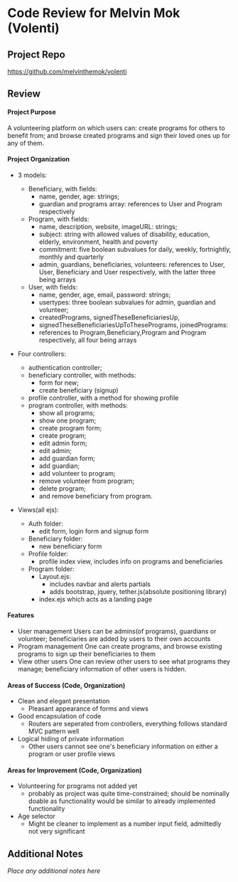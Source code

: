 # Code Review for Melvin Mok (Volenti)

## Project Repo

https://github.com/melvinthemok/volenti

## Review

#### Project Purpose

A volunteering platform on which users can:
    create programs for others to benefit from; and
    browse created programs and sign their loved ones up for any of them.

#### Project Organization

* 3 models:
    * Beneficiary, with fields: 
        * name, gender, age: strings; 
        * guardian and programs array: references to User and Program respectively
    * Program, with fields:
        * name, description, website, imageURL: strings;
        * subject: string with allowed values of disability, education, elderly, environment, health and poverty
        * commitment: five boolean subvalues for daily, weekly, fortnightly, monthly and quarterly
        * admin, guardians, beneficiaries, volunteers: references to User, User, Beneficiary and User respectively, with the latter    three being arrays
    * User, with fields:
        * name, gender, age, email, password: strings;
        * usertypes: three boolean subvalues for admin, guardian and volunteer;
        * createdPrograms, signedTheseBeneficiariesUp,
        * signedTheseBeneficiariesUpToThesePrograms, joinedPrograms:
        * references to Program,Beneficiary,Program and Program respectively, all four being arrays

* Four controllers: 
    * authentication controller;
    * beneficiary controller, with methods:
        * form for new;
        * create beneficiary (signup)
    * profile controller, with a method for showing profile
    * program controller, with methods:
        * show all programs;
        * show one program;
        * create program form;
        * create program;
        * edit admin form;
        * edit admin;
        * add guardian form;
        * add guardian;
        * add volunteer to program;
        * remove volunteer from program;
        * delete program;
        * and remove beneficiary from program.
        
* Views(all ejs):
    * Auth folder: 
        * edit form, login form and signup form
    * Beneficiary folder: 
        * new beneficiary form
    * Profile folder:
        * profile index view, includes info on programs and beneficiaries
    * Program folder:
        * Layout.ejs: 
            * includes navbar and alerts partials
            * adds bootstrap, jquery, tether.js(absolute positioning library)
        * index.ejs which acts as a landing page


#### Features

* User management
    Users can be admins(of programs), guardians or volunteer; beneficiaries are added by users to their own accounts
* Program management
    One can create programs, and browse existing programs to sign up their beneficiaries to them
* View other users
    One can review other users to see what programs they manage; beneficiary information of other users is hidden.
     

#### Areas of Success (Code, Organization)

* Clean and elegant presentation
  * Pleasant appearance of forms and views
* Good encapsulation of code
  * Routers are seperated from controllers, everything follows standard MVC pattern well
* Logical hiding of private information
  * Other users cannot see one's beneficiary information on either a program or user profile views

#### Areas for Improvement (Code, Organization)

* Volunteering for programs not added yet
  * probably as project was quite time-constrained; should be nominally doable as functionality would be similar to already implemented functionality 
* Age selector
  * Might be cleaner to implement as a number input field, admittedly not very significant

## Additional Notes

_Place any additional notes here_
